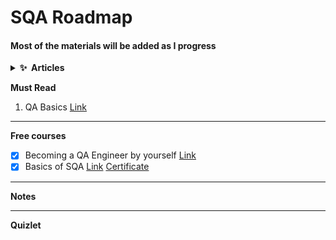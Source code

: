 # SQA Roadmap
#### Most of the materials will be added as I progress

<details>
  <summary><b>✨&nbsp;&nbsp;Articles</b></summary>
  <br/>
- Journey to SQA [Link](https://www.linkedin.com/pulse/ongoing-journey-software-quality-assurancesqa-sarowar-alam-saidi/)
- Road-map for SQA [Link](https://www.linkedin.com/pulse/road-map-become-sqa-base-sarowar-alam-saidi/)
- SQA Fundamental [Part-I](https://www.linkedin.com/pulse/sqa-fundamental-part-i-sarowar-alam-saidi/)
</details>

**Must Read**
1. QA Basics [Link](https://codemify.com/qabasics)
---

**Free courses**
- [X] Becoming a QA Engineer by yourself [Link](https://www.youtube.com/watch?v=4kkvkOAFPI0)
- [X] Basics of SQA [Link](https://www.mygreatlearning.com/academy/courses/5444842/43771#?utm_source=share_with_friends) [Certificate](https://olympus1.mygreatlearning.com/course_certificate/IQMVYWVU)
---
**Notes**

---
**Quizlet**
